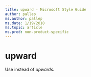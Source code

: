 ```yaml
---
title: upward - Microsoft Style Guide
author: pallep
ms.author: pallep
ms.date: 1/19/2018
ms.topic: article
ms.prod: non-product-specific
---
```


# upward

Use instead of *upwards.*
